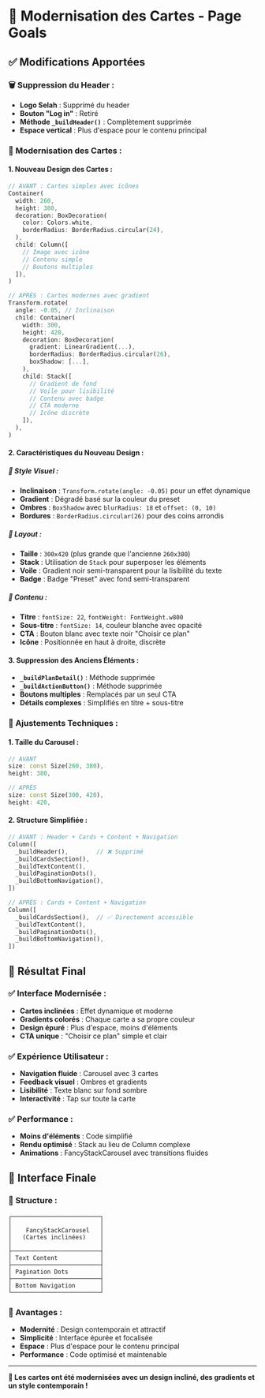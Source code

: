# 🎨 Modernisation des Cartes - Page Goals

## ✅ Modifications Apportées

### **🗑️ Suppression du Header :**
- **Logo Selah** : Supprimé du header
- **Bouton "Log in"** : Retiré
- **Méthode `_buildHeader()`** : Complètement supprimée
- **Espace vertical** : Plus d'espace pour le contenu principal

### **🎨 Modernisation des Cartes :**

#### **1. Nouveau Design des Cartes :**
```dart
// AVANT : Cartes simples avec icônes
Container(
  width: 260,
  height: 380,
  decoration: BoxDecoration(
    color: Colors.white,
    borderRadius: BorderRadius.circular(24),
  ),
  child: Column([
    // Image avec icône
    // Contenu simple
    // Boutons multiples
  ]),
)

// APRÈS : Cartes modernes avec gradient
Transform.rotate(
  angle: -0.05, // Inclinaison
  child: Container(
    width: 300,
    height: 420,
    decoration: BoxDecoration(
      gradient: LinearGradient(...),
      borderRadius: BorderRadius.circular(26),
      boxShadow: [...],
    ),
    child: Stack([
      // Gradient de fond
      // Voile pour lisibilité
      // Contenu avec badge
      // CTA moderne
      // Icône discrète
    ]),
  ),
)
```

#### **2. Caractéristiques du Nouveau Design :**

##### **🎨 Style Visuel :**
- **Inclinaison** : `Transform.rotate(angle: -0.05)` pour un effet dynamique
- **Gradient** : Dégradé basé sur la couleur du preset
- **Ombres** : `BoxShadow` avec `blurRadius: 18` et `offset: (0, 10)`
- **Bordures** : `BorderRadius.circular(26)` pour des coins arrondis

##### **📱 Layout :**
- **Taille** : `300x420` (plus grande que l'ancienne `260x380`)
- **Stack** : Utilisation de `Stack` pour superposer les éléments
- **Voile** : Gradient noir semi-transparent pour la lisibilité du texte
- **Badge** : Badge "Preset" avec fond semi-transparent

##### **🎯 Contenu :**
- **Titre** : `fontSize: 22`, `fontWeight: FontWeight.w800`
- **Sous-titre** : `fontSize: 14`, couleur blanche avec opacité
- **CTA** : Bouton blanc avec texte noir "Choisir ce plan"
- **Icône** : Positionnée en haut à droite, discrète

#### **3. Suppression des Anciens Éléments :**
- **`_buildPlanDetail()`** : Méthode supprimée
- **`_buildActionButton()`** : Méthode supprimée
- **Boutons multiples** : Remplacés par un seul CTA
- **Détails complexes** : Simplifiés en titre + sous-titre

### **🔧 Ajustements Techniques :**

#### **1. Taille du Carousel :**
```dart
// AVANT
size: const Size(260, 380),
height: 380,

// APRÈS
size: const Size(300, 420),
height: 420,
```

#### **2. Structure Simplifiée :**
```dart
// AVANT : Header + Cards + Content + Navigation
Column([
  _buildHeader(),        // ❌ Supprimé
  _buildCardsSection(),
  _buildTextContent(),
  _buildPaginationDots(),
  _buildBottomNavigation(),
])

// APRÈS : Cards + Content + Navigation
Column([
  _buildCardsSection(),  // ✅ Directement accessible
  _buildTextContent(),
  _buildPaginationDots(),
  _buildBottomNavigation(),
])
```

## 🎯 Résultat Final

### **✅ Interface Modernisée :**
- **Cartes inclinées** : Effet dynamique et moderne
- **Gradients colorés** : Chaque carte a sa propre couleur
- **Design épuré** : Plus d'espace, moins d'éléments
- **CTA unique** : "Choisir ce plan" simple et clair

### **✅ Expérience Utilisateur :**
- **Navigation fluide** : Carousel avec 3 cartes
- **Feedback visuel** : Ombres et gradients
- **Lisibilité** : Texte blanc sur fond sombre
- **Interactivité** : Tap sur toute la carte

### **✅ Performance :**
- **Moins d'éléments** : Code simplifié
- **Rendu optimisé** : Stack au lieu de Column complexe
- **Animations** : FancyStackCarousel avec transitions fluides

## 📱 Interface Finale

### **🎨 Structure :**
```
┌─────────────────────────┐
│                         │
│    FancyStackCarousel   │
│   (Cartes inclinées)    │
│                         │
├─────────────────────────┤
│ Text Content            │
├─────────────────────────┤
│ Pagination Dots         │
├─────────────────────────┤
│ Bottom Navigation       │
└─────────────────────────┘
```

### **🎯 Avantages :**
- **Modernité** : Design contemporain et attractif
- **Simplicité** : Interface épurée et focalisée
- **Espace** : Plus d'espace pour le contenu principal
- **Performance** : Code optimisé et maintenable

---

**🎉 Les cartes ont été modernisées avec un design incliné, des gradients et un style contemporain !**
